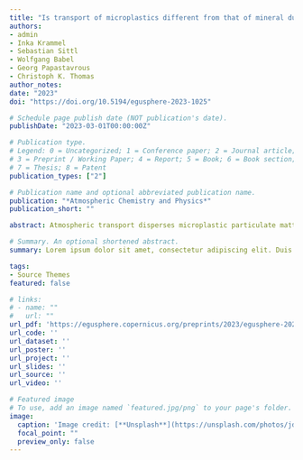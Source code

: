```yaml
---
title: "Is transport of microplastics different from that of mineral dust? Results from idealized wind tunnel studies"
authors:
- admin
- Inka Krammel
- Sebastian Sittl
- Wolfgang Babel
- Georg Papastavrous
- Christoph K. Thomas
author_notes:
date: "2023"
doi: "https://doi.org/10.5194/egusphere-2023-1025"

# Schedule page publish date (NOT publication's date).
publishDate: "2023-03-01T00:00:00Z"

# Publication type.
# Legend: 0 = Uncategorized; 1 = Conference paper; 2 = Journal article;
# 3 = Preprint / Working Paper; 4 = Report; 5 = Book; 6 = Book section;
# 7 = Thesis; 8 = Patent
publication_types: ["2"]

# Publication name and optional abbreviated publication name.
publication: "*Atmospheric Chemistry and Physics*"
publication_short: ""

abstract: Atmospheric transport disperses microplastic particulate matter to virtually every environment on the planet. Despite the well-known long-range transport, only few studies have examined the fundamental transport mechanisms for microplastics and contrasted it with the existing body of knowledge accumulated for mineral dust over the past decades. Our study addresses this research gap and presents results from wind tunnel experiments, which examine the detachment behavior of microplastics ranging from 38 to 125 µm in diameter from idealized substrates. We here define 'detachment' as microspheres detaching from a substrate and leaving the field of observation, which includes several transport modes including creeping, rolling, directly lifting off. The detachment behavior of polyethylene microspheres (PE69) and borosilicate microspheres (GL69) of nominally the same physical diameter (63–75 µm) are contrasted across hydrophilic to hydrophobic substrates. We further examine the effect of microsphere-microsphere collisions on the detachment behavior of both polyethylene and borosilicate microspheres. Differentiating between collision independent microspheres and collisions dependent microspheres revealed that collisions impact detachment from enhancing to mitigating. Further, results indicate that GL69, as a hydrophilic particle, is highly dependent on substrate hydrophobicity and PE69 is less affected by it. A more detailed comparison between GL69 and PE69 regarding surface and substrate hydrophobicity is masked by the influence of capillary forces. Moreover, the smallest polyethylene microspheres behave similar to mineral microspheres. Results demonstrate that PE69 and GL69 as proxy for plastic and mineral dust, respectively, detach at u* between 0.1 to 0.3 ms-1 fitting to the prediction of the simple wind erosion model by Shao et al. (2000). In the observed range of rH, capillary forces can increase the median detachment by about 0.2 ms-1 for PE69 and GL69. Polyethylene microspheres, smaller than 70 µm in diameter, behave like borosilicate microspheres of the same size. For bigger microspheres, the lesser density of polyethylene drives their higher erodibility. We conclude that it is no surprise, that like mineral dust, plastic dust is found all around the globe, transported via the atmosphere.

# Summary. An optional shortened abstract.
summary: Lorem ipsum dolor sit amet, consectetur adipiscing elit. Duis posuere tellus ac convallis placerat. Proin tincidunt magna sed ex sollicitudin condimentum.

tags:
- Source Themes
featured: false

# links:
# - name: ""
#   url: ""
url_pdf: 'https://egusphere.copernicus.org/preprints/2023/egusphere-2023-1025/'
url_code: ''
url_dataset: ''
url_poster: ''
url_project: ''
url_slides: ''
url_source: ''
url_video: ''

# Featured image
# To use, add an image named `featured.jpg/png` to your page's folder. 
image:
  caption: 'Image credit: [**Unsplash**](https://unsplash.com/photos/jdD8gXaTZsc)'
  focal_point: ""
  preview_only: false
---
```


